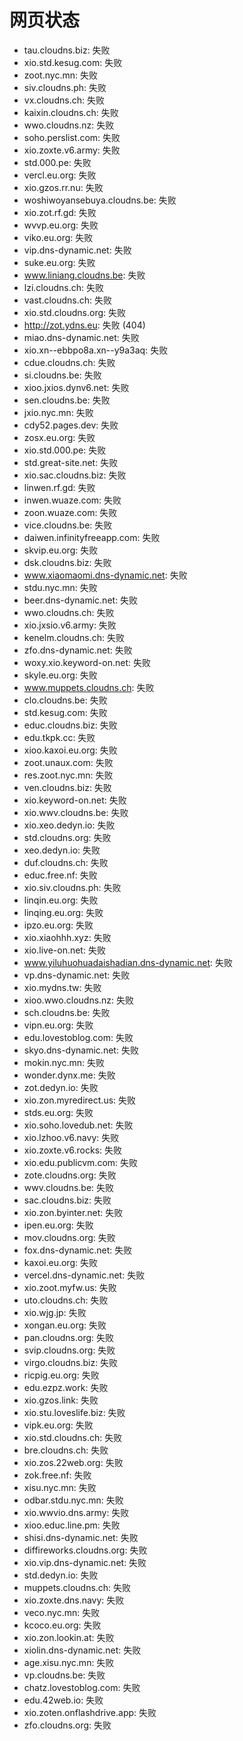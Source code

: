 # 网页状态
- tau.cloudns.biz: 失败
- xio.std.kesug.com: 失败
- zoot.nyc.mn: 失败
- siv.cloudns.ph: 失败
- vx.cloudns.ch: 失败
- kaixin.cloudns.ch: 失败
- wwo.cloudns.nz: 失败
- soho.perslist.com: 失败
- xio.zoxte.v6.army: 失败
- std.000.pe: 失败
- vercl.eu.org: 失败
- xio.gzos.rr.nu: 失败
- woshiwoyansebuya.cloudns.be: 失败
- xio.zot.rf.gd: 失败
- wvvp.eu.org: 失败
- viko.eu.org: 失败
- vip.dns-dynamic.net: 失败
- suke.eu.org: 失败
- www.liniang.cloudns.be: 失败
- lzi.cloudns.ch: 失败
- vast.cloudns.ch: 失败
- xio.std.cloudns.org: 失败
- http://zot.ydns.eu: 失败 (404)
- miao.dns-dynamic.net: 失败
- xio.xn--ebbpo8a.xn--y9a3aq: 失败
- cdue.cloudns.ch: 失败
- si.cloudns.be: 失败
- xioo.jxios.dynv6.net: 失败
- sen.cloudns.be: 失败
- jxio.nyc.mn: 失败
- cdy52.pages.dev: 失败
- zosx.eu.org: 失败
- xio.std.000.pe: 失败
- std.great-site.net: 失败
- xio.sac.cloudns.biz: 失败
- linwen.rf.gd: 失败
- inwen.wuaze.com: 失败
- zoon.wuaze.com: 失败
- vice.cloudns.be: 失败
- daiwen.infinityfreeapp.com: 失败
- skvip.eu.org: 失败
- dsk.cloudns.biz: 失败
- www.xiaomaomi.dns-dynamic.net: 失败
- stdu.nyc.mn: 失败
- beer.dns-dynamic.net: 失败
- wwo.cloudns.ch: 失败
- xio.jxsio.v6.army: 失败
- kenelm.cloudns.ch: 失败
- zfo.dns-dynamic.net: 失败
- woxy.xio.keyword-on.net: 失败
- skyle.eu.org: 失败
- www.muppets.cloudns.ch: 失败
- clo.cloudns.be: 失败
- std.kesug.com: 失败
- educ.cloudns.biz: 失败
- edu.tkpk.cc: 失败
- xioo.kaxoi.eu.org: 失败
- zoot.unaux.com: 失败
- res.zoot.nyc.mn: 失败
- ven.cloudns.biz: 失败
- xio.keyword-on.net: 失败
- xio.wwv.cloudns.be: 失败
- xio.xeo.dedyn.io: 失败
- std.cloudns.org: 失败
- xeo.dedyn.io: 失败
- duf.cloudns.ch: 失败
- educ.free.nf: 失败
- xio.siv.cloudns.ph: 失败
- linqin.eu.org: 失败
- linqing.eu.org: 失败
- ipzo.eu.org: 失败
- xio.xiaohhh.xyz: 失败
- xio.live-on.net: 失败
- www.yiluhuohuadaishadian.dns-dynamic.net: 失败
- vp.dns-dynamic.net: 失败
- xio.mydns.tw: 失败
- xioo.wwo.cloudns.nz: 失败
- sch.cloudns.be: 失败
- vipn.eu.org: 失败
- edu.lovestoblog.com: 失败
- skyo.dns-dynamic.net: 失败
- mokin.nyc.mn: 失败
- wonder.dynx.me: 失败
- zot.dedyn.io: 失败
- xio.zon.myredirect.us: 失败
- stds.eu.org: 失败
- xio.soho.lovedub.net: 失败
- xio.lzhoo.v6.navy: 失败
- xio.zoxte.v6.rocks: 失败
- xio.edu.publicvm.com: 失败
- zote.cloudns.org: 失败
- wwv.cloudns.be: 失败
- sac.cloudns.biz: 失败
- xio.zon.byinter.net: 失败
- ipen.eu.org: 失败
- mov.cloudns.org: 失败
- fox.dns-dynamic.net: 失败
- kaxoi.eu.org: 失败
- vercel.dns-dynamic.net: 失败
- xio.zoot.myfw.us: 失败
- uto.cloudns.ch: 失败
- xio.wjg.jp: 失败
- xongan.eu.org: 失败
- pan.cloudns.org: 失败
- svip.cloudns.org: 失败
- virgo.cloudns.biz: 失败
- ricpig.eu.org: 失败
- edu.ezpz.work: 失败
- xio.gzos.link: 失败
- xio.stu.loveslife.biz: 失败
- vipk.eu.org: 失败
- xio.std.cloudns.ch: 失败
- bre.cloudns.ch: 失败
- xio.zos.22web.org: 失败
- zok.free.nf: 失败
- xisu.nyc.mn: 失败
- odbar.stdu.nyc.mn: 失败
- xio.wwvio.dns.army: 失败
- xioo.educ.line.pm: 失败
- shisi.dns-dynamic.net: 失败
- diffireworks.cloudns.org: 失败
- xio.vip.dns-dynamic.net: 失败
- std.dedyn.io: 失败
- muppets.cloudns.ch: 失败
- xio.zoxte.dns.navy: 失败
- veco.nyc.mn: 失败
- kcoco.eu.org: 失败
- xio.zon.lookin.at: 失败
- xiolin.dns-dynamic.net: 失败
- age.xisu.nyc.mn: 失败
- vp.cloudns.be: 失败
- chatz.lovestoblog.com: 失败
- edu.42web.io: 失败
- xio.zoten.onflashdrive.app: 失败
- zfo.cloudns.org: 失败
